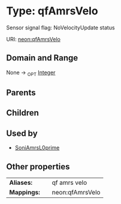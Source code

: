 
# Type: qfAmrsVelo


Sensor signal flag: NoVelocityUpdate status

URI: [neon:qfAmrsVelo](https://data.neonscience.org/qfAmrsVelo)


## Domain and Range

None ->  <sub>OPT</sub> [Integer](types/Integer.md)

## Parents


## Children


## Used by

 * [SoniAmrsL0prime](SoniAmrsL0prime.md)

## Other properties

|  |  |  |
| --- | --- | --- |
| **Aliases:** | | qf amrs velo |
| **Mappings:** | | neon:qfAmrsVelo |

